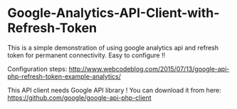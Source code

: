 # Google-Analytics-API-Client-with-Refresh-Token

This is a simple demonstration of using google analytics api and refresh token for permanent connectivity. Easy to configure !!

Configuration steps: http://www.webcodeblog.com/2015/07/13/google-api-php-refresh-token-example-analytics/

This API client needs Google API library ! You can download it from here: https://github.com/google/google-api-php-client
